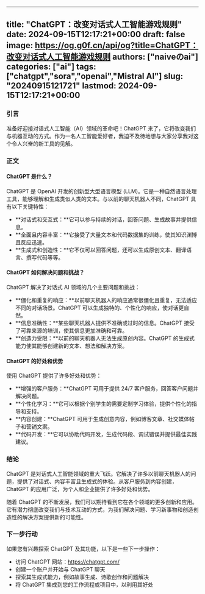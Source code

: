 
---
title: "ChatGPT：改变对话式人工智能游戏规则"
date: 2024-09-15T12:17:21+00:00
draft: false
image: https://og.g0f.cn/api/og?title=ChatGPT：改变对话式人工智能游戏规则
authors: ["naiveのai"]
categories: ["ai"]
tags: ["chatgpt","sora","openai","Mistral AI"]
slug: "20240915121721"
lastmod: 2024-09-15T12:17:21+00:00
---
### 引言

准备好迎接对话式人工智能（AI）领域的革命吧！ChatGPT 来了，它将改变我们与机器互动的方式。作为一名人工智能爱好者，我迫不及待地想与大家分享我对这个令人兴奋的新工具的见解。

### 正文

#### ChatGPT 是什么？

ChatGPT 是 OpenAI 开发的创新型大型语言模型 (LLM)。它是一种自然语言处理工具，能够理解和生成类似人类的文本。与以前的聊天机器人不同，ChatGPT 具有以下关键特性：

- **对话式和交互式：**它可以参与持续的对话，回答问题、生成故事并提供信息。
- **全面且内容丰富：**它接受了大量文本和代码数据集的训练，使其知识渊博且反应迅速。
- **生成式和创造性：**它不仅可以回答问题，还可以生成原创文本、翻译语言、撰写代码等等。

#### ChatGPT 如何解决问题和挑战？

ChatGPT 解决了对话式 AI 领域的几个主要问题和挑战：

- **僵化和重复的响应：**以前聊天机器人的响应通常很僵化且重复，无法适应不同的对话场景。ChatGPT 可以生成独特的、个性化的响应，使对话更自然。
- **信息准确性：**某些聊天机器人提供不准确或过时的信息。ChatGPT 接受了可靠来源的培训，使其信息更加准确和可靠。
- **创造力受限：**以前的聊天机器人无法生成原创内容。ChatGPT 的生成式能力使其能够创建新的文本、想法和解决方案。

#### ChatGPT 的好处和优势

使用 ChatGPT 提供了许多好处和优势：

- **增强的客户服务：**ChatGPT 可用于提供 24/7 客户服务，回答客户问题并解决问题。
- **个性化学习：**它可以根据个别学生的需要定制学习体验，提供个性化的指导和支持。
- **内容创建：**ChatGPT 可用于生成创意内容，例如博客文章、社交媒体帖子和营销文案。
- **代码开发：**它可以协助代码开发，生成代码段、调试错误并提供最佳实践建议。

### 结论

ChatGPT 是对话式人工智能领域的重大飞跃。它解决了许多以前聊天机器人的问题，提供了对话式、内容丰富且生成式的体验。从客户服务到内容创建，ChatGPT 的应用广泛，为个人和企业提供了许多好处和优势。

随着 ChatGPT 的不断发展，我们可以期待看到它在各个领域的更多创新和应用。它有潜力彻底改变我们与技术互动的方式，为我们解决问题、学习新事物和创造创造性的解决方案提供新的可能性。

### 下一步行动

如果您有兴趣探索 ChatGPT 及其功能，以下是一些下一步操作：

- 访问 ChatGPT 网站：https://chatgpt.com/
- 创建一个账户并开始与 ChatGPT 聊天
- 探索其生成式能力，例如故事生成、诗歌创作和问题解决
- 将 ChatGPT 集成到您的工作流程或项目中，以利用其好处
